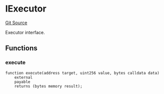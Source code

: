 # IExecutor
[Git Source](https://github.com/NaniDAO/accounts/blob/8328e5c25cabbe5c5a4de81be1529d0f8371cfb5/src/validators/PermitValidator.sol)

Executor interface.


## Functions
### execute


```solidity
function execute(address target, uint256 value, bytes calldata data)
    external
    payable
    returns (bytes memory result);
```

